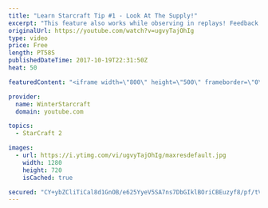 ```yaml
---
title: "Learn Starcraft Tip #1 - Look At The Supply!"
excerpt: "This feature also works while observing in replays! Feedback and tip suggestions are appreciated :)"
originalUrl: https://youtube.com/watch?v=ugvyTajOhIg
type: video
price: Free
length: PT58S
publishedDateTime: 2017-10-19T22:31:50Z
heat: 50

featuredContent: "<iframe width=\"800\" height=\"500\" frameborder=\"0\" src=\"https://www.youtube.com/embed/ugvyTajOhIg\" allow=\"accelerometer; autoplay; encrypted-media; gyroscope; picture-in-picture\" allowfullscreen></iframe>"

provider:
  name: WinterStarcraft
  domain: youtube.com

topics:
  - StarCraft 2

images:
  - url: https://i.ytimg.com/vi/ugvyTajOhIg/maxresdefault.jpg
    width: 1280
    height: 720
    isCached: true

secured: "CY+ybZCliTiCal8d1GnOB/e625YyeV5SA7ns7DbGIklBOriCBEuzyf8/pf/tVX0vycmC57MO+bmbySXlqa0iuoa/FIvgRir7y1iow10lSmaaZATvcYcTXUuXo8zg3xaPmr56R7JK5Iu11kYhJDBX1Q7T0nk+V+ynRboiKF/e0hYHDaZqenU2IpUj7Dvpj+44aAZRRsL+SzFGYx+PfkwYtpxRwHZ5M9d5dF9EKIrtnSW0jUUihxSUcrCxxPEd6RlYh4TnLjG60urkxYJIdVsqVVoBcRyXGwWSDDYj4pcAsTxyq6VyQIM6we9mKp/qwW8NhqYrojMPmzTp+/JhUGXTo7fPu0qnh2uf9BG8yx80HVlz2hNr6g8K6nlk2Vsn5e1Wnm3ujXHaEZckF59t9eEa32DER0WeaT74LKX0+P8O70A=;0CkynQOWWs03AVt/wggrwg=="
---
```


